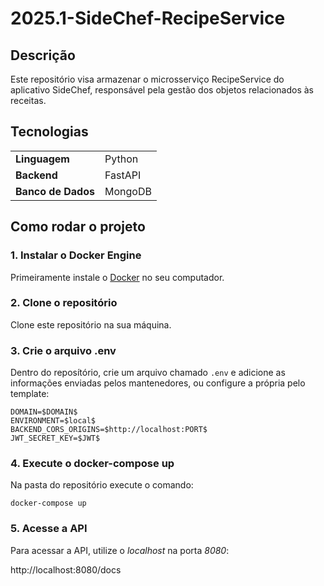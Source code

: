 # 2025.1-SideChef-RecipeService
## Descrição 
Este repositório visa armazenar o microsserviço RecipeService do aplicativo SideChef, responsável pela gestão dos objetos relacionados às receitas.

## Tecnologias
|||
|-----------|--------|
| __Linguagem__ | Python |
| __Backend__ | FastAPI |
| __Banco de Dados__| MongoDB |

## Como rodar o projeto

### 1. Instalar o Docker Engine

Primeiramente instale o [Docker](https://www.docker.com) no seu computador.
### 2. Clone o repositório
Clone este repositório na sua máquina.

### 3. Crie o arquivo .env
Dentro do reposítório, crie um arquivo chamado `.env` e adicione as informações enviadas pelos mantenedores, ou configure a própria pelo template:

```
DOMAIN=$DOMAIN$
ENVIRONMENT=$local$
BACKEND_CORS_ORIGINS=$http://localhost:PORT$
JWT_SECRET_KEY=$JWT$
```
### 4. Execute o docker-compose up

Na pasta do repositório execute o comando:

```
docker-compose up
```

### 5. Acesse a API
Para acessar a API, utilize o *localhost* na porta *8080*:

http://localhost:8080/docs

